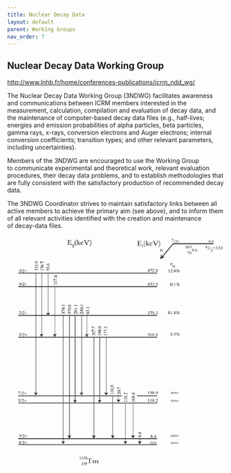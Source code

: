 ```yaml
---
title: Nuclear Decay Data
layout: default
parent: Working Groups
nav_order: 7
---
```


## Nuclear Decay Data Working Group

<http://www.lnhb.fr/home/conferences-publications/icrm_ndd_wg/>

The Nuclear Decay Data Working Group (3NDWG) facilitates awareness and
communications between ICRM members interested in the measurement, calculation,
compilation and evaluation of decay data, and the maintenance of computer-based
decay data files (e.g., half-lives; energies and emission probabilities of alpha
particles, beta particles, gamma rays, x-rays, conversion electrons and Auger
electrons; internal conversion coefficients; transition types; and other
relevant parameters, including uncertainties).

Members of the 3NDWG are encouraged to use the Working Group to communicate
experimental and theoretical work, relevant evaluation procedures, their decay
data problems, and to establish methodologies that are fully consistent with the
satisfactory production of recommended decay data.

The 3NDWG Coordinator strives to maintain satisfactory links between all active
members to achieve the primary aim (see above), and to inform them of all
relevant activities identified with the creation and maintenance of decay-data
files.

![Yb-169 level scheme](./images/yb-169-scheme.png)
